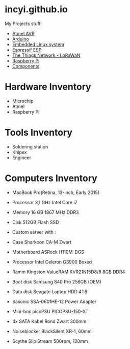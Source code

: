 # incyi.github.io

My Projects stuff:
* [Atmel AVR](https://github.com/incyi/atmel-avr-playground)
* [Arduino](https://github.com/incyi/arduino-playground)
* [Embedded Linux system](https://github.com/incyi/Embedded-Linux-System)
* [Espressif ESP](https://github.com/incyi/esp-playground)
* [The Things Network - LoRaWaN](https://github.com/incyi/ttn-playground)
* [Raspberry Pi](https://github.com/incyi/rpi-playground)
* [Components](https://github.com/incyi/components-lib)

# Hardware Inventory
- Microchip
- Atmel
- Raspberry Pi

# Tools Inventory
- Soldering station
- Knipex
- Engineer

# Computers Inventory
- MacBook Pro(Retina, 13-inch, Early 2015)
 - Processor 3,1 GHz Intel Core i7
 - Memory 16 GB 1867 MHz DDR3
 - Disk 512GB Flash SSD


- Custom server with :
 - Case Sharkoon CA-M Zwart
 - Motherboard ASRock H110M-DGS
 - Processor Intel Celeron G3900 Boxed
 - Ramm Kingston ValueRAM KVR21N15D8/8 8GB DDR4
 - Boot disk Samsung 840 Pro 256GB (OEM)
 - Data disk Seagate Laptop HDD 4TB
 - Sasonic SSA-0601HE-12 Power Adapter
 - Mini-box picoPSU PICOPSU-150-XT
 - 4x SATA Kabel Rond Zwart 300mm
 - Noiseblocker BlackSilent XR-1, 60mm
 - Scythe Slip Stream 500rpm, 120mm
